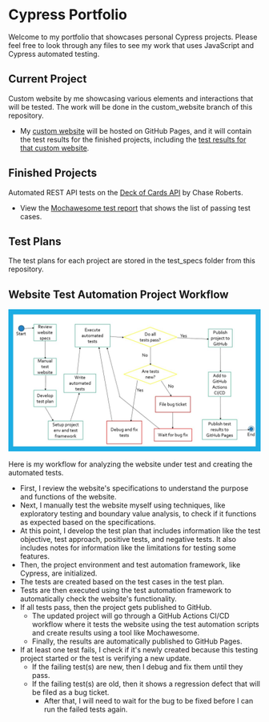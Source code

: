 # Cypress Portfolio

Welcome to my portfolio that showcases personal Cypress projects. Please feel free to look through any files to see my work that uses JavaScript and Cypress automated testing.

## Current Project

Custom website by me showcasing various elements and interactions that will be tested. The work will be done in the custom_website branch of this repository.

- My [custom website](https://albentrang.github.io/cypress-portfolio/) will be hosted on GitHub Pages, and it will contain the test results for the finished projects, including the [test results for that custom website](https://albentrang.github.io/cypress-portfolio/custom-report.html).

## Finished Projects

Automated REST API tests on the [Deck of Cards API](https://www.deckofcardsapi.com/) by Chase Roberts.

- View the [Mochawesome test report](https://albentrang.github.io/cypress-portfolio/deck-report.html) that shows the list of passing test cases.

## Test Plans

The test plans for each project are stored in the test_specs folder from this repository.

## Website Test Automation Project Workflow

![My workflow for analyzing the website under test and creating the automated tests](test_specs/software_qa_workflow.jpg 'Website Test Automation Project Workflow')

Here is my workflow for analyzing the website under test and creating the automated tests.

- First, I review the website's specifications to understand the purpose and functions of the website.
- Next, I manually test the website myself using techniques, like exploratory testing and boundary value analysis, to check if it functions as expected based on the specifications.
- At this point, I develop the test plan that includes information like the test objective, test approach, positive tests, and negative tests. It also includes notes for information like the limitations for testing some features.
- Then, the project environment and test automation framework, like Cypress, are initialized.
- The tests are created based on the test cases in the test plan.
- Tests are then executed using the test automation framework to automatically check the website's functionality.
- If all tests pass, then the project gets published to GitHub.
  - The updated project will go through a GitHub Actions CI/CD workflow where it tests the website using the test automation scripts and create results using a tool like Mochawesome.
  - Finally, the results are automatically published to GitHub Pages.
- If at least one test fails, I check if it's newly created because this testing project started or the test is verifying a new update.
  - If the failing test(s) are new, then I debug and fix them until they pass.
  - If the failing test(s) are old, then it shows a regression defect that will be filed as a bug ticket.
    - After that, I will need to wait for the bug to be fixed before I can run the failed tests again.
